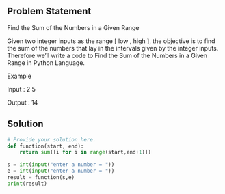 ## Problem Statement 

Find the Sum of the Numbers in a Given Range

Given two integer inputs as the range [ low , high ], the objective is to find the sum of the numbers that lay in the intervals given by the integer inputs. Therefore we’ll write a code to Find the Sum of the Numbers in a Given Range in Python Language.

Example

Input : 2 5

Output : 14

## Solution

```python
# Provide your solution here.
def function(start, end):
    return sum([i for i in range(start,end+1)])

s = int(input("enter a number = "))
e = int(input("enter a number = "))
result = function(s,e)
print(result)
